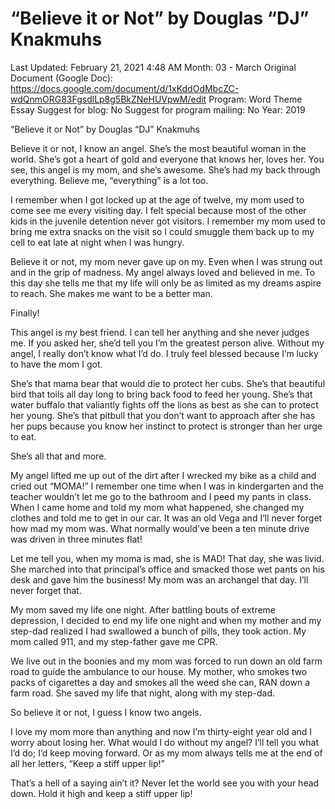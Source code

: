 # “Believe it or Not” by Douglas “DJ” Knakmuhs

Last Updated: February 21, 2021 4:48 AM
Month: 03 - March
Original Document (Google Doc): https://docs.google.com/document/d/1xKddOdMbcZC-wdQnmORG83FgsdlLp8g5BkZNeHUVpwM/edit
Program: Word Theme Essay
Suggest for blog: No
Suggest for program mailing: No
Year: 2019

“Believe it or Not” by Douglas “DJ” Knakmuhs

Believe it or not, I know an angel. She’s the most beautiful woman in the world. She’s got a heart of gold and everyone that knows her, loves her. You see, this angel is my mom, and she’s awesome. She’s had my back through everything. Believe me, “everything” is a lot too.

I remember when I got locked up at the age of twelve, my mom used to come see me every visiting day. I felt special because most of the other kids in the juvenile detention never got visitors. I remember my mom used to bring me extra snacks on the visit so I could smuggle them back up to my cell to eat late at night when I was hungry.

Believe it or not, my mom never gave up on my. Even when I was strung out and in the grip of madness. My angel always loved and believed in me. To this day she tells me that my life will only be as limited as my dreams aspire to reach. She makes me want to be a better man.

Finally!

This angel is my best friend. I can tell her anything and she never judges me. If you asked her, she’d tell you I’m the greatest person alive. Without my angel, I really don’t know what I’d do. I truly feel blessed because I’m lucky to have the mom I got.

She’s that mama bear that would die to protect her cubs. She’s that beautiful bird that toils all day long to bring back food to feed her young. She’s that water buffalo that valiantly fights off the lions as best as she can to protect her young. She’s that pitbull that you don’t want to approach after she has her pups because you know her instinct to protect is stronger than her urge to eat.

She’s all that and more.

My angel lifted me up out of the dirt after I wrecked my bike as a child and cried out “MOMA!” I remember one time when I was in kindergarten and the teacher wouldn’t let me go to the bathroom and I peed my pants in class. When I came home and told my mom what happened, she changed my clothes and told me to get in our car. It was an old Vega and I’ll never forget how mad my mom was. What normally would’ve been a ten minute drive was driven in three minutes flat!

Let me tell you, when my moma is mad, she is MAD! That day, she was livid. She marched into that principal’s office and smacked those wet pants on his desk and gave him the business! My mom was an archangel that day. I’ll never forget that.

My mom saved my life one night. After battling bouts of extreme depression, I decided to end my life one night and when my mother and my step-dad realized I had swallowed a bunch of pills, they took action. My mom called 911, and my step-father gave me CPR.

We live out in the boonies and my mom was forced to run down an old farm road to guide the ambulance to our house. My mother, who smokes two packs of cigarettes a day and smokes all the weed she can, RAN down a farm road. She saved my life that night, along with my step-dad.

So believe it or not, I guess I know two angels.

I love my mom more than anything and now I’m thirty-eight year old and I worry about losing her. What would I do without my angel? I’ll tell you what I’d do; I’d keep moving forward. Or as my mom always tells me at the end of all her letters, “Keep a stiff upper lip!”

That’s a hell of a saying ain’t it? Never let the world see you with your head down. Hold it high and keep a stiff upper lip!